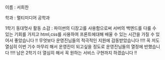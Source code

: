 이름 : 서희찬

학과 : 멀티미디어 공학과 

1학기 동대멋사 활동 소감 : 파이썬의 디장고를 사용함으로써 서버의 백엔드를 다룰 수 있는 기회를 가지고 html,css를 사용하여 프론트에대해
배울 수 있는 시간을 가질 수 있어서 좋았습니다 !!
무엇보다 운영진님들의 적극적인 지원에 감동받았습니다 !!!! 
꼭 저도 열심히 이번 기수 마무리 해서 운영진이 되고싶을 정도로 운영진님들의 열정에 반했습니다 !!!!
남은 2학기 더 열심히 해서 꼭 원하는 서비스 구현까지 하겠습니다 !! 

